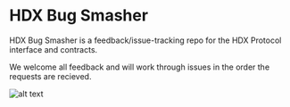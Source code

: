 # HDX Bug Smasher
HDX Bug Smasher is a feedback/issue-tracking repo for the HDX Protocol interface and contracts.

We welcome all feedback and will work through issues in the order the requests are recieved. 

![alt text](https://github.com/headline-design/hdx-bug-smasher/blob/main/hdx-bug-smasher-graphic-alt.png?raw=true)
